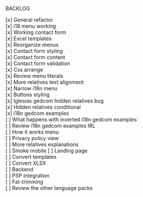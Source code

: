 BACKLOG

[x] General refactor  
[x] i18 menu working  
[x] Working contact form  
[x] Excel templates  
[x] Reorganize menus  
[x] Contact form styling  
[x] Contact form content  
[x] Contact form validation  
[x] Css arrange  
[x] Review menu literals  
[x] More relatives text alignment  
[x] Narrow i18n menu  
[x] Buttons styling  
[x] Iglesias gedcom hidden relatives bug  
[x] Hidden relatives conditional  
[x] i18n gedcom examples  
[ ] What happens with inverted i18n gedcom examples  
[ ] Review i18n gedcom examples IRL  
[ ] How it works menu  
[ ] Privacy policy view  
[ ] More relatives explanations  
[ ] Smoke mobile
[ ] Landing page  
[ ] Convert templates  
[ ] Convert XLSX  
[ ] Backend  
[ ] PSP integration  
[ ] Fat-trimming  
[ ] Review the other language packs